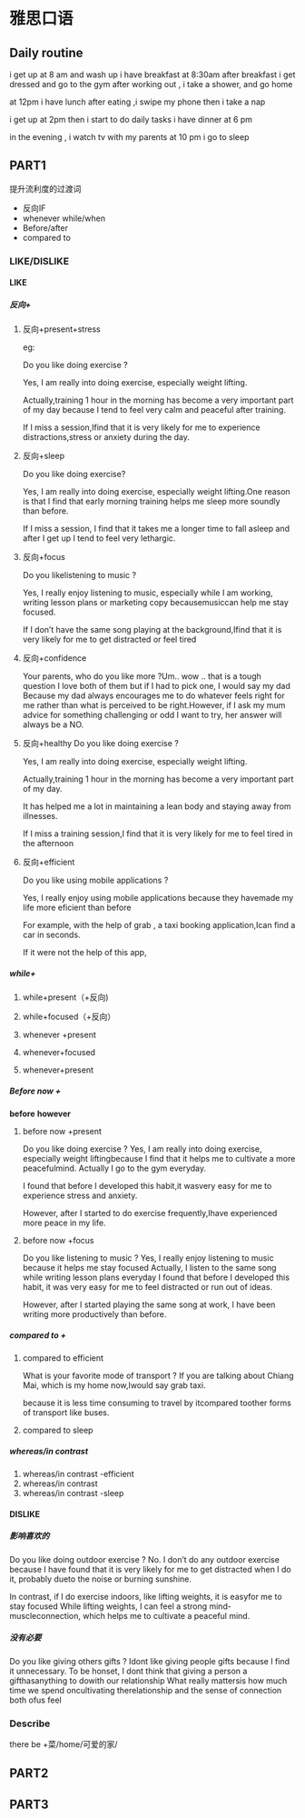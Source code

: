 # 雅思口语


<!--more-->

## Daily routine

i get up at 8 am and wash up
i have breakfast at 8:30am
after breakfast i get dressed and go to the gym 
after working out , i  take a shower, and go home

at 12pm i  have lunch
after eating ,i swipe my phone
then i take a nap

i get up at 2pm
then i start to do daily tasks 
i have dinner at 6 pm

in the evening , i watch tv with my parents
at 10 pm i go to sleep

## PART1

提升流利度的过渡词

- 反向IF
- whenever while/when
- Before/after
- compared to

### LIKE/DISLIKE

#### LIKE

##### 反向+

1. 反向+present+stress

   eg:

   Do you like doing exercise ?

   Yes, I am really into doing exercise, especially weight lifting.

   Actually,training 1 hour in the morning has become a very important part of my day because I tend to feel very calm and peaceful after training.

   If I miss a session,Ifind that it is very likely for me to experience distractions,stress or anxiety during the day.

   

2. 反向+sleep

   Do you like doing exercise?

   Yes, I am really into doing exercise, especially weight lifting.One reason is that I find that early morning training helps me sleep more soundly than before.

   If I miss a session, I find that it takes me a longer time to fall asleep and after I get up I tend to feel very lethargic.

3. 反向+focus

   Do you likelistening to music ?

   Yes, I really enjoy listening to music, especially while I am working, writing lesson plans or marketing copy becausemusiccan help me stay focused.

   If I don’t have the same song playing at the background,Ifind that it is very likely for me to get distracted or feel tired

4. 反向+confidence

   Your parents, who do you like more ?Um.. wow .. that is a tough question I love both of them but if I had to pick one, I would say my dad Because my dad always encourages me to do whatever feels right for me rather than what is perceived to be right.However, if I ask my mum advice for something challenging or odd I want to try, her answer will always be a NO.

5. 反向+healthy
   Do you like doing exercise ?

   Yes, I am really into doing exercise, especially weight lifting.

   Actually,training 1 hour in the morning has become a very important part of my day.

   It has helped me a lot in maintaining a lean body and staying away from illnesses.

   If I miss a training session,I find that it is very likely for me to feel tired in the afternoon

6. 反向+efficient

   Do you like using mobile applications ?

   Yes, I really enjoy using mobile applications because they havemade my life more eficient than before

   For example, with the help of grab , a taxi booking application,Ican find a car in seconds.

   If it were not the help of this app,

##### while+

1. while+present（+反向)

2. while+focused（+反向）
3. whenever +present
4. whenever+focused
5. whenever+present

##### Before now + 

**before**  **however**

1. before now +present

   Do you like doing exercise ?
   Yes, I am really into doing exercise, especially weight liftingbecause I find that it helps me to cultivate a more peacefulmind.
   Actually I go to the gym everyday.

   I found that before I developed this habit,it wasvery easy for me to experience stress and anxiety.

   However, after I started to do exercise frequently,Ihave experienced more peace in my life.

2. before now +focus

   Do you like listening to music ?
   Yes, I really enjoy listening to music because it helps me stay focused
   Actually, I listen to the same song while writing lesson plans everyday
   I found that before I developed this habit,
   it was very easy for me to feel distracted or run out of ideas.

   However, after I started playing the same song at work, I have been writing more productively than before.

##### compared to +

1. compared to efficient

   What is your favorite mode of transport ?
   If you are talking about Chiang Mai, which is my home now,Iwould say grab taxi.

   because it is less time consuming to travel by itcompared toother forms of transport like buses.

2. compared to sleep

##### whereas/in contrast

1. whereas/in contrast -efficient
2. whereas/in contrast 
3. whereas/in contrast -sleep

#### DISLIKE

##### 影响喜欢的

Do you like doing outdoor exercise ?
No. I don’t do any outdoor exercise because I have found that it is very likely for me to get distracted when I do it, probably dueto the noise or burning sunshine.

In contrast, if I do exercise indoors, like lifting weights, it is easyfor me to stay focused
While lifting weights, I can feel a strong mind-muscleconnection, which helps me to cultivate a peaceful mind.

##### 没有必要

Do you like giving others gifts ?
Idont like giving people gifts because I find it unnecessary.
To be honset, I dont think that giving a person a gifthasanything to dowith our relationship
What really mattersis how much time we spend oncultivating therelationship and the sense of connection both ofus feel

### Describe

there be +菜/home/可爱的家/













## PART2

## PART3


